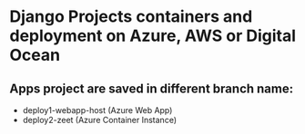 
# Django Projects containers and deployment on Azure, AWS or Digital Ocean 


## Apps project are saved in different branch name:

- deploy1-webapp-host (Azure Web App)
- deploy2-zeet (Azure Container Instance)